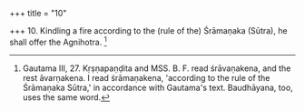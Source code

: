+++
title = "10"

+++
10. Kindling a fire according to the (rule of the) Śrāmaṇaka (Sūtra), he shall offer the Agnihotra. [^9] 


[^9]:  Gautama III, 27. Kṛṣṇapaṇḍita and MSS. B. F. read śrāvaṇakena, and the rest āvarṇakena. I read śrāmaṇakena, 'according to the rule of the Śrāmaṇaka Sūtra,' in accordance with Gautama's text. Baudhāyana, too, uses the same word.

